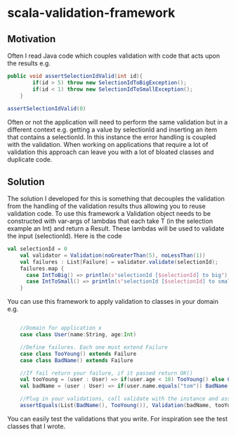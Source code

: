 # scala-validation-framework

## Motivation

Often I read Java code which couples validation with code that acts upon the results 
e.g.
```Java
public void assertSelectionIdValid(int id){
        if(id > 5) throw new SelectionIdToBigException();
     	if(id < 1) throw new SelectionIdToSmallException();     
    }
    
assertSelectionIdValid(0)    
```

Often or not the application will need to perform the same validation but in a different context e.g. getting a value by selectionId and inserting an item that contains a selectionId. In this instance the error handling is coupled with the validation. When working on applications that require a lot of validation this approach can leave you with a lot of bloated classes and duplicate code.

## Solution

The solution I developed for this is something that decouples the validation from the handling of the validation results thus allowing you to reuse validation code. To use this framework a Validation object needs to be constructed with var-args of lambdas that each take T (in the selection example an Int) and return a Result. These lambdas will be used to validate the input (selectionId). Here is the code

```Scala
val selectionId = 0
    val validator = Validation(noGreaterThan(5), noLessThan(1))
    val failures : List[Failure] = validator.validate(selectionId);
    failures.map {
      case IntToBig() => println(s"selectionId [$selectionId] to big")
      case IntToSmall() => println(s"selectionId [$selectionId] to small")
    }
```

You can use this framework to apply validation to classes in your domain e.g.
```Scala

    //Domain for application x
    case class User(name:String, age:Int)

    //Define failures. Each one must extend Failure
    case class TooYoung() extends Failure
    case class BadName() extends Failure

    //If fail return your failure, if it passed return OK()
    val tooYoung = (user : User) => if(user.age < 18) TooYoung() else OK()
    val badName = (user : User) => if(user.name.equals("tom")) BadName() else OK()

    //Plug in your validations, call validate with the instance and assert both failures are returned
    assertEquals(List(BadName(), TooYoung()), Validation(badName, tooYoung).validate(User("tom", 17)))
```

You can easily test the validations that you write. For inspiration see the test classes that I wrote.

